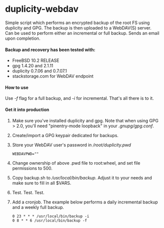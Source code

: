 # duplicity-webdav
Simple script which performs an encrypted backup of the root FS using duplicity and GPG. The backup is then uploaded to a WebDAV(S) server. Can be used to perform either an incremental or full backup. Sends an email upon completion. 

#### Backup and recovery has been tested with:
* FreeBSD 10.2 RELEASE
* gpg 1.4.20 and 2.1.11
* duplicity 0.7.06 and 0.7.07.1
* stackstorage.com for WebDAV endpoint

#### How to use
Use *-f* flag for a full backup, and *-i* for incremental. That's all there is to it.

#### Get it into production
1. Make sure you've installed duplicity and gpg. Note that when using GPG > 2.0, you'll need "pinentry-mode loopback" in your *.gnupg/gpg.conf*.
2. Create/import a GPG keypair dedicated for backups.
3. Store your WebDAV user's password in */root/duplicity.pwd*

    ```
    WEBDAVPWD=""
    ```
4. Change ownership of above .pwd file to root:wheel, and set file permissions to 500.
5. Copy backup.sh to */usr/local/bin/backup*. Adjust it to your needs and make sure to fill in all $VARS.
6. Test. Test. Test.
7. Add a cronjob. The example below performs a daily incremental backup and a weekly full backup.

    ```
    0 23 * * * /usr/local/bin/backup -i
    0 8 * * 6 /usr/local/bin/backup -f
    ```
